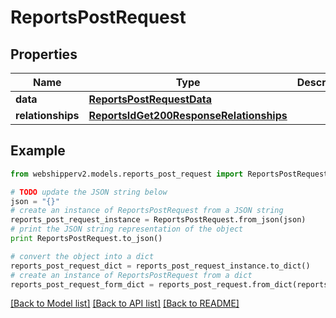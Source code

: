 # ReportsPostRequest


## Properties
Name | Type | Description | Notes
------------ | ------------- | ------------- | -------------
**data** | [**ReportsPostRequestData**](ReportsPostRequestData.md) |  | [optional] 
**relationships** | [**ReportsIdGet200ResponseRelationships**](ReportsIdGet200ResponseRelationships.md) |  | [optional] 

## Example

```python
from webshipperv2.models.reports_post_request import ReportsPostRequest

# TODO update the JSON string below
json = "{}"
# create an instance of ReportsPostRequest from a JSON string
reports_post_request_instance = ReportsPostRequest.from_json(json)
# print the JSON string representation of the object
print ReportsPostRequest.to_json()

# convert the object into a dict
reports_post_request_dict = reports_post_request_instance.to_dict()
# create an instance of ReportsPostRequest from a dict
reports_post_request_form_dict = reports_post_request.from_dict(reports_post_request_dict)
```
[[Back to Model list]](../README.md#documentation-for-models) [[Back to API list]](../README.md#documentation-for-api-endpoints) [[Back to README]](../README.md)



